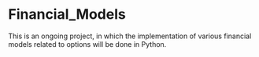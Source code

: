 # Financial_Models
This is an ongoing project, in which the implementation of various financial models related to options will be done in Python.
